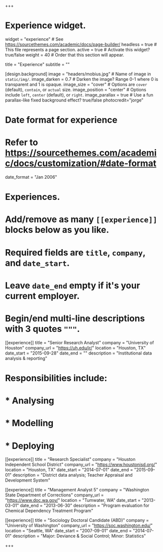 +++
# Experience widget.
widget = "experience"  # See https://sourcethemes.com/academic/docs/page-builder/
headless = true  # This file represents a page section.
active = true  # Activate this widget? true/false
weight = 40  # Order that this section will appear.

title = "Experience"
subtitle = ""

[design.background]
  image = "headers/mobius.jpg"  # Name of image in `static/img/`.
  image_darken = 0.7  # Darken the image? Range 0-1 where 0 is transparent and 1 is opaque.
  image_size = "cover"  #  Options are `cover` (default), `contain`, or `actual` size.
  image_position = "center"  # Options include `left`, `center` (default), or `right`.
  image_parallax = true  # Use a fun parallax-like fixed background effect? true/false
  photocredit="jorge"

# Date format for experience
#   Refer to https://sourcethemes.com/academic/docs/customization/#date-format
date_format = "Jan 2006"

# Experiences.
#   Add/remove as many `[[experience]]` blocks below as you like.
#   Required fields are `title`, `company`, and `date_start`.
#   Leave `date_end` empty if it's your current employer.
#   Begin/end multi-line descriptions with 3 quotes `"""`.
[[experience]]
  title = "Senior Research Analyst"
  company = "University of Houston"
  company_url = "https://uh.edu/ir/"
  location = "Houston, TX"
  date_start = "2015-09-28"
  date_end = ""
  description = "Institutional data analysis & reporting"
  # Responsibilities include:
  
  # * Analysing
  # * Modelling
  # * Deploying
  
[[experience]]
  title = "Research Specialist"
  company = "Houston Independent School District"
  company_url = "https://www.houstonisd.org/"
  location = "Houston, TX"
  date_start = "2014-07-01"
  date_end = "2015-09-01"
  description = "District data analysis; Teacher Appraisal and Development System"

[[experience]]
  title = "Management Analyst 5"
  company = "Washington State Department of Corrections"
  company_url = "https://www.doc.wa.gov/"
  location = "Tumwater, WA"
  date_start = "2013-03-01"
  date_end = "2013-06-30"
  description = "Program evaluation for Chemical Dependency Treatment Program"
  
[[experience]]
  title = "Sociology Doctoral Candidate (ABD)"
  company = "University of Washington"
  company_url = "https://soc.washington.edu/"
  location = "Seattle, WA"
  date_start = "2007-09-01"
  date_end = "2014-07-01"
  description = "Major: Deviance & Social Control; Minor: Statistics"

+++
